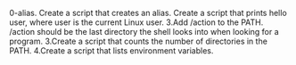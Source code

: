 0-alias. Create a script that creates an alias.
Create a script that prints hello user, where user is the current Linux user.
3.Add /action to the PATH. /action should be the last directory the shell looks into when looking for a program.
3.Create a script that counts the number of directories in the PATH.
4.Create a script that lists environment variables.
